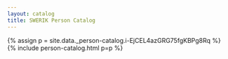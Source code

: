 ```yaml
---
layout: catalog
title: SWERIK Person Catalog
---
```

{% assign p = site.data._person-catalog.i-EjCEL4azGRG75fgKBPg8Rq %}
{% include person-catalog.html p=p %}

